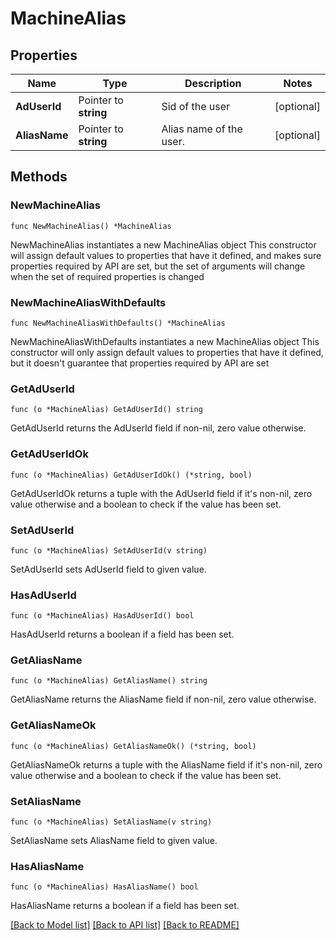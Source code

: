 # MachineAlias

## Properties

Name | Type | Description | Notes
------------ | ------------- | ------------- | -------------
**AdUserId** | Pointer to **string** | Sid of the user | [optional] 
**AliasName** | Pointer to **string** | Alias name of the user. | [optional] 

## Methods

### NewMachineAlias

`func NewMachineAlias() *MachineAlias`

NewMachineAlias instantiates a new MachineAlias object
This constructor will assign default values to properties that have it defined,
and makes sure properties required by API are set, but the set of arguments
will change when the set of required properties is changed

### NewMachineAliasWithDefaults

`func NewMachineAliasWithDefaults() *MachineAlias`

NewMachineAliasWithDefaults instantiates a new MachineAlias object
This constructor will only assign default values to properties that have it defined,
but it doesn't guarantee that properties required by API are set

### GetAdUserId

`func (o *MachineAlias) GetAdUserId() string`

GetAdUserId returns the AdUserId field if non-nil, zero value otherwise.

### GetAdUserIdOk

`func (o *MachineAlias) GetAdUserIdOk() (*string, bool)`

GetAdUserIdOk returns a tuple with the AdUserId field if it's non-nil, zero value otherwise
and a boolean to check if the value has been set.

### SetAdUserId

`func (o *MachineAlias) SetAdUserId(v string)`

SetAdUserId sets AdUserId field to given value.

### HasAdUserId

`func (o *MachineAlias) HasAdUserId() bool`

HasAdUserId returns a boolean if a field has been set.

### GetAliasName

`func (o *MachineAlias) GetAliasName() string`

GetAliasName returns the AliasName field if non-nil, zero value otherwise.

### GetAliasNameOk

`func (o *MachineAlias) GetAliasNameOk() (*string, bool)`

GetAliasNameOk returns a tuple with the AliasName field if it's non-nil, zero value otherwise
and a boolean to check if the value has been set.

### SetAliasName

`func (o *MachineAlias) SetAliasName(v string)`

SetAliasName sets AliasName field to given value.

### HasAliasName

`func (o *MachineAlias) HasAliasName() bool`

HasAliasName returns a boolean if a field has been set.


[[Back to Model list]](../README.md#documentation-for-models) [[Back to API list]](../README.md#documentation-for-api-endpoints) [[Back to README]](../README.md)


